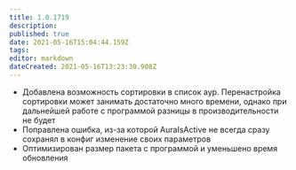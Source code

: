 ```yaml
---
title: 1.0.1719
description: 
published: true
date: 2021-05-16T15:04:44.159Z
tags: 
editor: markdown
dateCreated: 2021-05-16T13:23:30.908Z
---		
```

		
- Добавлена возможность сортировки в список аур. Перенастройка сортировки может занимать достаточно много времени, однако при дальнейшей работе с программой разницы в производительности не будет
- Поправлена ошибка, из-за которой AuraIsActive не всегда сразу сохранял в конфиг изменение своих параметров
- Оптимизирован размер пакета с программой и уменьшено время обновления
